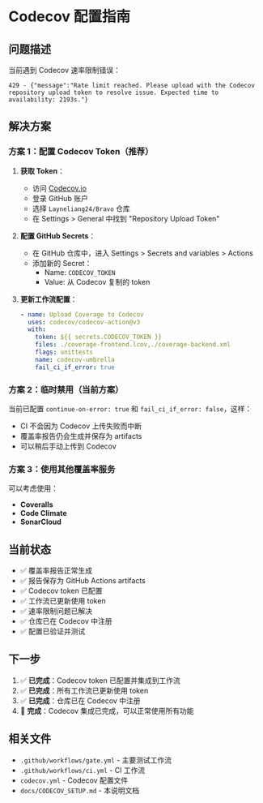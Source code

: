 # Codecov 配置指南

## 问题描述

当前遇到 Codecov 速率限制错误：

```
429 - {"message":"Rate limit reached. Please upload with the Codecov repository upload token to resolve issue. Expected time to availability: 2193s."}
```

## 解决方案

### 方案 1：配置 Codecov Token（推荐）

1. **获取 Token**：

   - 访问 [Codecov.io](https://codecov.io)
   - 登录 GitHub 账户
   - 选择 `Layneliang24/Bravo` 仓库
   - 在 Settings > General 中找到 "Repository Upload Token"

2. **配置 GitHub Secrets**：

   - 在 GitHub 仓库中，进入 Settings > Secrets and variables > Actions
   - 添加新的 Secret：
     - Name: `CODECOV_TOKEN`
     - Value: 从 Codecov 复制的 token

3. **更新工作流配置**：
   ```yaml
   - name: Upload Coverage to Codecov
     uses: codecov/codecov-action@v3
     with:
       token: ${{ secrets.CODECOV_TOKEN }}
       files: ./coverage-frontend.lcov,./coverage-backend.xml
       flags: unittests
       name: codecov-umbrella
       fail_ci_if_error: true
   ```

### 方案 2：临时禁用（当前方案）

当前已配置 `continue-on-error: true` 和 `fail_ci_if_error: false`，这样：

- CI 不会因为 Codecov 上传失败而中断
- 覆盖率报告仍会生成并保存为 artifacts
- 可以稍后手动上传到 Codecov

### 方案 3：使用其他覆盖率服务

可以考虑使用：

- **Coveralls**
- **Code Climate**
- **SonarCloud**

## 当前状态

- ✅ 覆盖率报告正常生成
- ✅ 报告保存为 GitHub Actions artifacts
- ✅ Codecov token 已配置
- ✅ 工作流已更新使用 token
- ✅ 速率限制问题已解决
- ✅ 仓库已在 Codecov 中注册
- ✅ 配置已验证并测试

## 下一步

1. ✅ **已完成**：Codecov token 已配置并集成到工作流
2. ✅ **已完成**：所有工作流已更新使用 token
3. ✅ **已完成**：仓库已在 Codecov 中注册
4. 🎉 **完成**：Codecov 集成已完成，可以正常使用所有功能

## 相关文件

- `.github/workflows/gate.yml` - 主要测试工作流
- `.github/workflows/ci.yml` - CI 工作流
- `codecov.yml` - Codecov 配置文件
- `docs/CODECOV_SETUP.md` - 本说明文档
